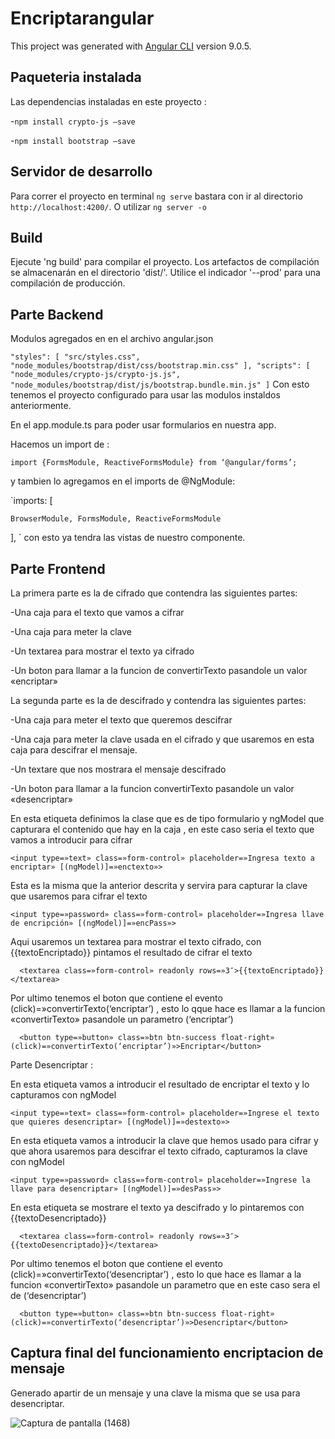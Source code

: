 # Encriptarangular

This project was generated with [Angular CLI](https://github.com/angular/angular-cli) version 9.0.5.

## Paqueteria instalada
Las dependencias instaladas en este proyecto :

-`npm install crypto-js –save`

-`npm install bootstrap –save`

## Servidor de desarrollo

Para correr el proyecto en terminal `ng serve` bastara con ir al directorio `http://localhost:4200/`. O utilizar `ng server -o`


## Build

Ejecute 'ng build' para compilar el proyecto. Los artefactos de compilación se almacenarán en el directorio 'dist/'. Utilice el indicador '--prod' para una compilación de producción.

## Parte Backend
Modulos agregados en en el archivo angular.json

  `"styles": [
              "src/styles.css",
              "node_modules/bootstrap/dist/css/bootstrap.min.css"
            ],
            "scripts": [
              "node_modules/crypto-js/crypto-js.js",
              "node_modules/bootstrap/dist/js/bootstrap.bundle.min.js"
            ]`
Con esto tenemos el proyecto configurado para usar las modulos instaldos anteriormente.

En el app.module.ts para poder usar formularios en nuestra app.

Hacemos un import de :

 `import {FormsModule, ReactiveFormsModule} from ‘@angular/forms’; `

y tambien lo agregamos en el imports de @NgModule:

 `imports: [

    BrowserModule, FormsModule, ReactiveFormsModule

  ], `
con esto ya tendra las vistas de nuestro componente.

## Parte Frontend
La primera parte es la de cifrado que contendra las siguientes partes:

-Una caja para el texto que vamos a cifrar

-Una caja para meter la clave

-Un textarea para mostrar el texto ya cifrado

-Un boton para llamar a la funcion de convertirTexto pasandole un valor «encriptar»

La segunda parte es la de descifrado y contendra las siguientes partes:

-Una caja para meter el texto que queremos descifrar

-Una caja para meter la clave usada en el cifrado y que usaremos en esta caja para descifrar el mensaje.

-Un textare que nos mostrara el mensaje descifrado

-Un boton para llamar a la funcion convertirTexto pasandole un valor «desencriptar»

En esta etiqueta definimos la clase que es de tipo formulario y ngModel que capturara el contenido que hay en la caja , en este caso seria el texto que vamos a introducir para cifrar

 `<input type=»text» class=»form-control» placeholder=»Ingresa texto a encriptar» [(ngModel)]=»enctexto»> `

Esta es la misma que la anterior descrita y servira para capturar la clave que usaremos para cifrar el texto

 `<input type=»password» class=»form-control» placeholder=»Ingresa llave de encripción» [(ngModel)]=»encPass»> `

Aqui usaremos un textarea para mostrar el texto cifrado, con {{textoEncriptado}} pintamos el resultado de cifrar el texto

      <textarea class=»form-control» readonly rows=»3″>{{textoEncriptado}}</textarea>

Por ultimo tenemos el boton que contiene el evento (click)=»convertirTexto(‘encriptar’) , esto lo qque hace es llamar a la funcion «convertirTexto» pasandole un parametro (‘encriptar’)

      <button type=»button» class=»btn btn-success float-right» (click)=»convertirTexto(‘encriptar’)»>Encriptar</button>

Parte Desencriptar :

En esta etiqueta vamos a introducir el resultado de encriptar el texto y lo capturamos con ngModel

   `<input type=»text» class=»form-control» placeholder=»Ingrese el texto que quieres desencriptar» [(ngModel)]=»destexto»> `

En esta etiqueta vamos a introducir la clave que hemos usado para cifrar y que ahora usaremos para descifrar el texto cifrado, capturamos la clave con ngModel

 `<input type=»password» class=»form-control» placeholder=»Ingrese la llave para desencriptar» [(ngModel)]=»desPass»> `

En esta etiqueta se mostrare el texto ya descifrado y lo pintaremos con {{textoDesencriptado}}

      <textarea class=»form-control» readonly rows=»3″>{{textoDesencriptado}}</textarea>

Por ultimo tenemos el boton que contiene el evento (click)=»convertirTexto(‘desencriptar’) , esto lo que hace es llamar a la funcion «convertirTexto» pasandole un parametro que en este caso sera el de (‘desencriptar’)

      <button type=»button» class=»btn btn-success float-right» (click)=»convertirTexto(‘desencriptar’)»>Desencriptar</button>
      
## Captura final del funcionamiento encriptacion de mensaje
Generado apartir de un mensaje y una clave la misma que se usa para desencriptar.

![Captura de pantalla (1468)](https://user-images.githubusercontent.com/92960409/152889349-eea41d43-61cc-4ba3-b7e2-7b17b6a11c94.png)
